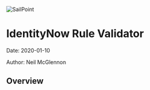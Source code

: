 
![SailPoint](https://files.accessiq.sailpoint.com/modules/builds/static-assets/perpetual/sailpoint/logo/1.0/sailpoint_logo_color_228x50.png)

# IdentityNow Rule Validator

Date: 2020-01-10

Author: Neil McGlennon

## Overview
